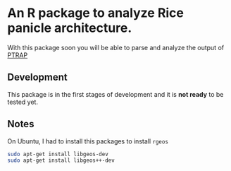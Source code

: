 # An R package to analyze Rice panicle architecture.

With this package soon you will be able to parse and analyze the output of [PTRAP](https://bioinfo.ird.fr/index.php/resources/49-uncategorised/102-p-trap)

## Development

This package is in the first stages of development and it is **not ready** to be tested yet.

## Notes

On Ubuntu, I had to install this packages to install `rgeos`

```sh
sudo apt-get install libgeos-dev
sudo apt-get install libgeos++-dev 
```

